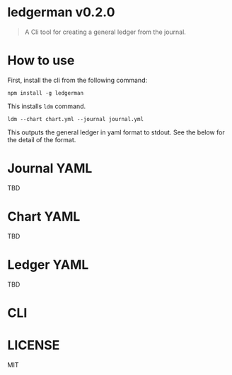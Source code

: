 # ledgerman v0.2.0

> A Cli tool for creating a general ledger from the journal.

# How to use

First, install the cli from the following command:

    npm install -g ledgerman

This installs `ldm` command.

    ldm --chart chart.yml --journal journal.yml

This outputs the general ledger in yaml format to stdout. See the below for the detail of the format.

# Journal YAML

TBD

# Chart YAML

TBD

# Ledger YAML

TBD

# CLI

# LICENSE

MIT
